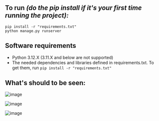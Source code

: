 ## To run *(do the pip install if it's your first time running the project):*

```
pip install -r "requirements.txt"
python manage.py runserver
```

## Software requirements

- Python 3.12.X (3.11.X and below are not supported)
- The needed dependencies and libraries defined in requirements.txt. To get them, run ```pip install -r "requirements.txt"```


## What's should to be seen:

![image](https://github.com/QuitoTactico/DnD-AI/assets/99926526/f0c31103-b030-4700-bfd7-1ec54f2bf873)

![image](https://github.com/QuitoTactico/DnD-AI/assets/99926526/5b3c6d8f-fa6f-41ec-87d0-438ab12edb3b)

![image](https://github.com/QuitoTactico/DnD-AI/assets/99926526/861fcd25-1c33-426c-bf75-2e64ce20af01)
